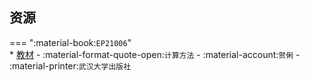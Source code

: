 ## 资源  
=== ":material-book:`EP21006`"  
    * [教材](http://api.cqu-openlib.cn/file?key=i3byc25fe6ib) - :material-format-quote-open:`计算方法` - :material-account:`贺俐` - :material-printer:`武汉大学出版社`  